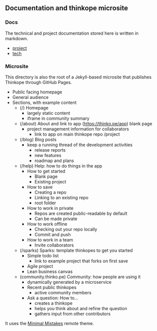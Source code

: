 ## Documentation and thinkope microsite

### Docs
The technical and project documentation stored here is written in markdown.
+ [project](./project)
+ [tech](./tech)

### Microsite
This directory is also the root of a Jekyll-based microsite that publishes Thinkope through GitHub Pages.
+ Public facing homepage
+ General audience
+ Sections, with example content
    + (/) Homepage
        + largely static content
        + iframe in community summary
    + (/about) About and link to app (https://thinko.pe/app) blank page
        + project management information for collaborators
            + link to app on main thinkope repo /project
    + (/blog) Blog posts
        + keep a running thread of the development activities
            + release reports
            + new features
            + roadmap and plans
    + (/help) Help: how to do things in the app
        + How to get started
            + Blank page
            + Existing project
        + How to save
            + Creating a repo
            + Linking to an existing repo
            + root folder
        + How to work in private
            + Repos are created public-readable by default
            + Can be made private
        + How to work offline
            + Checking out your repo locally
            + Commit and push
        + How to work in a team
            + Invite collaborators
    + (/sparks) Sparks: template thinkopes to get you started
        + Simple todo list
            + link to example project that forks on first save
        + Agile project
        + Lean business canvas
    + (community.thinko.pe) Community: how people are using it
        + dynamically generated by a microservice
        + Recent public thinkopes
            + active community members
        + Ask a question: How to...
            + creates a thinkope
            + helps you think about and refine the question
            + gathers input from other contributors

It uses the [Minimal Mistakes](https://github.com/mmistakes/mm-github-pages-starter) remote theme.
